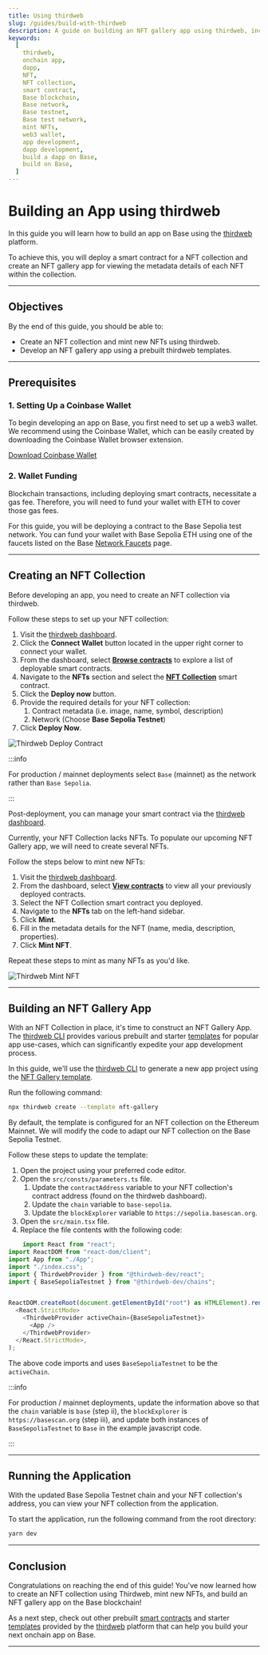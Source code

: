 ```yaml
---
title: Using thirdweb
slug: /guides/build-with-thirdweb
description: A guide on building an NFT gallery app using thirdweb, including steps for creating an NFT collection, minting NFTs, and configuring the app for the Base testnet.
keywords:
  [
    thirdweb,
    onchain app,
    dapp,
    NFT,
    NFT collection,
    smart contract,
    Base blockchain,
    Base network,
    Base testnet,
    Base test network,
    mint NFTs,
    web3 wallet,
    app development,
    dapp development,
    build a dapp on Base,
    build on Base,
  ]
---
```


# Building an App using thirdweb

In this guide you will learn how to build an app on Base using the [thirdweb](https://portal.thirdweb.com/) platform.

To achieve this, you will deploy a smart contract for a NFT collection and create an NFT gallery app for viewing the metadata details of each NFT within the collection.

---

## Objectives

By the end of this guide, you should be able to:

- Create an NFT collection and mint new NFTs using thirdweb.
- Develop an NFT gallery app using a prebuilt thirdweb templates.

---

## Prerequisites

### 1. Setting Up a Coinbase Wallet

To begin developing an app on Base, you first need to set up a web3 wallet. We recommend using the Coinbase Wallet, which can be easily created by downloading the Coinbase Wallet browser extension.

[Download Coinbase Wallet](https://chrome.google.com/webstore/detail/coinbase-wallet-extension/hnfanknocfeofbddgcijnmhnfnkdnaad?hl=en)

### 2. Wallet Funding

Blockchain transactions, including deploying smart contracts, necessitate a gas fee. Therefore, you will need to fund your wallet with ETH to cover those gas fees.

For this guide, you will be deploying a contract to the Base Sepolia test network. You can fund your wallet with Base Sepolia ETH using one of the faucets listed on the Base [Network Faucets](https://docs.base.org/tools/network-faucets) page.

---

## Creating an NFT Collection

Before developing an app, you need to create an NFT collection via thirdweb.

Follow these steps to set up your NFT collection:

1. Visit the [thirdweb dashboard](https://thirdweb.com/dashboard).
2. Click the **Connect Wallet** button located in the upper right corner to connect your wallet.
3. From the dashboard, select **[Browse contracts](https://thirdweb.com/explore)** to explore a list of deployable smart contracts.
4. Navigate to the **NFTs** section and select the **[NFT Collection](https://thirdweb.com/thirdweb.eth/TokenERC721)** smart contract.
5. Click the **Deploy now** button.
6. Provide the required details for your NFT collection:
   1. Contract metadata (i.e. image, name, symbol, description)
   2. Network (Choose **Base Sepolia Testnet**)
7. Click **Deploy Now**.

![Thirdweb Deploy Contract](../../../assets/images/build-with-thirdweb/deploy-contract.png)

:::info

For production / mainnet deployments select `Base` (mainnet) as the network rather than `Base Sepolia`.

:::

Post-deployment, you can manage your smart contract via the [thirdweb dashboard](https://thirdweb.com/dashboard/contracts).

Currently, your NFT Collection lacks NFTs. To populate our upcoming NFT Gallery app, we will need to create several NFTs.

Follow the steps below to mint new NFTs:

1. Visit the [thirdweb dashboard](https://thirdweb.com/dashboard).
2. From the dashboard, select **[View contracts](https://thirdweb.com/dashboard/contracts)** to view all your previously deployed contracts.
3. Select the NFT Collection smart contract you deployed.
4. Navigate to the **NFTs** tab on the left-hand sidebar.
5. Click **Mint**.
6. Fill in the metadata details for the NFT (name, media, description, properties).
7. Click **Mint NFT**.

Repeat these steps to mint as many NFTs as you'd like.

![Thirdweb Mint NFT](../../../assets/images/build-with-thirdweb/mint-nft.png)

---

## Building an NFT Gallery App

With an NFT Collection in place, it's time to construct an NFT Gallery App. The [thirdweb CLI](https://portal.thirdweb.com/cli) provides various prebuilt and starter [templates](https://portal.thirdweb.com/templates) for popular app use-cases, which can significantly expedite your app development process.

In this guide, we'll use the [thirdweb CLI](https://portal.thirdweb.com/cli) to generate a new app project using the [NFT Gallery template](https://github.com/thirdweb-example/nft-gallery).

Run the following command:

```bash
npx thirdweb create --template nft-gallery
```

By default, the template is configured for an NFT collection on the Ethereum Mainnet. We will modify the code to adapt our NFT collection on the Base Sepolia Testnet.

Follow these steps to update the template:

1. Open the project using your preferred code editor.
2. Open the `src/consts/parameters.ts` file.
   1. Update the `contractAddress` variable to your NFT collection's contract address (found on the thirdweb dashboard).
   2. Update the `chain` variable to `base-sepolia`.
   3. Update the `blockExplorer` variable to `https://sepolia.basescan.org`.
3. Open the `src/main.tsx` file.
4. Replace the file contents with the following code:

```javascript
    import React from "react";
import ReactDOM from "react-dom/client";
import App from "./App";
import "./index.css";
import { ThirdwebProvider } from "@thirdweb-dev/react";
import { BaseSepoliaTestnet } from "@thirdweb-dev/chains";


ReactDOM.createRoot(document.getElementById("root") as HTMLElement).render(
  <React.StrictMode>
    <ThirdwebProvider activeChain={BaseSepoliaTestnet}>
      <App />
    </ThirdwebProvider>
  </React.StrictMode>,
);
```

The above code imports and uses `BaseSepoliaTestnet` to be the `activeChain`.

:::info

For production / mainnet deployments, update the information above so that the `chain` variable is `base` (step ii), the `blockExplorer` is `https://basescan.org` (step iii), and update both instances of `BaseSepoliaTestnet` to `Base` in the example javascript code.

:::

---

## Running the Application

With the updated Base Sepolia Testnet chain and your NFT collection's address, you can view your NFT collection from the application.

To start the application, run the following command from the root directory:

```bash
yarn dev
```

---

## Conclusion

Congratulations on reaching the end of this guide! You've now learned how to create an NFT collection using Thirdweb, mint new NFTs, and build an NFT gallery app on the Base blockchain!

As a next step, check out other prebuilt [smart contracts](https://thirdweb.com/explore) and starter [templates](https://portal.thirdweb.com/templates) provided by the [thirdweb](https://portal.thirdweb.com) platform that can help you build your next onchain app on Base.

---
